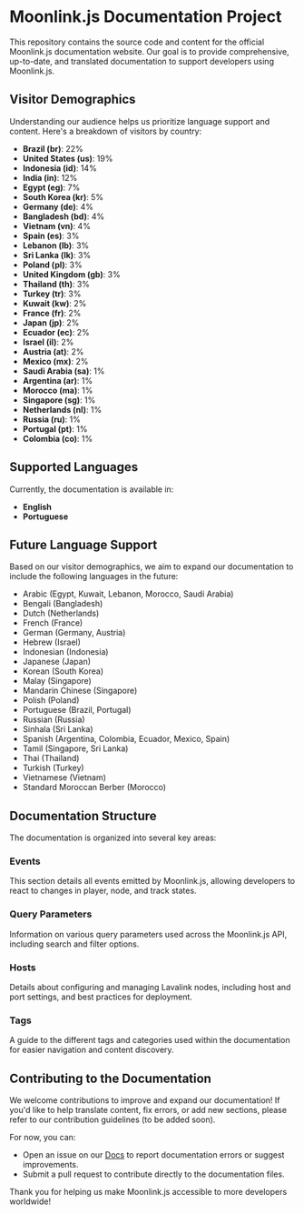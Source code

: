 # Moonlink.js Documentation Project

This repository contains the source code and content for the official Moonlink.js documentation website. Our goal is to provide comprehensive, up-to-date, and translated documentation to support developers using Moonlink.js.

## Visitor Demographics

Understanding our audience helps us prioritize language support and content. Here's a breakdown of visitors by country:

*   **Brazil (br)**: 22%
*   **United States (us)**: 19%
*   **Indonesia (id)**: 14%
*   **India (in)**: 12%
*   **Egypt (eg)**: 7%
*   **South Korea (kr)**: 5%
*   **Germany (de)**: 4%
*   **Bangladesh (bd)**: 4%
*   **Vietnam (vn)**: 4%
*   **Spain (es)**: 3%
*   **Lebanon (lb)**: 3%
*   **Sri Lanka (lk)**: 3%
*   **Poland (pl)**: 3%
*   **United Kingdom (gb)**: 3%
*   **Thailand (th)**: 3%
*   **Turkey (tr)**: 3%
*   **Kuwait (kw)**: 2%
*   **France (fr)**: 2%
*   **Japan (jp)**: 2%
*   **Ecuador (ec)**: 2%
*   **Israel (il)**: 2%
*   **Austria (at)**: 2%
*   **Mexico (mx)**: 2%
*   **Saudi Arabia (sa)**: 1%
*   **Argentina (ar)**: 1%
*   **Morocco (ma)**: 1%
*   **Singapore (sg)**: 1%
*   **Netherlands (nl)**: 1%
*   **Russia (ru)**: 1%
*   **Portugal (pt)**: 1%
*   **Colombia (co)**: 1%

## Supported Languages

Currently, the documentation is available in:

*   **English**
*   **Portuguese**

## Future Language Support

Based on our visitor demographics, we aim to expand our documentation to include the following languages in the future:

*   Arabic (Egypt, Kuwait, Lebanon, Morocco, Saudi Arabia)
*   Bengali (Bangladesh)
*   Dutch (Netherlands)
*   French (France)
*   German (Germany, Austria)
*   Hebrew (Israel)
*   Indonesian (Indonesia)
*   Japanese (Japan)
*   Korean (South Korea)
*   Malay (Singapore)
*   Mandarin Chinese (Singapore)
*   Polish (Poland)
*   Portuguese (Brazil, Portugal)
*   Russian (Russia)
*   Sinhala (Sri Lanka)
*   Spanish (Argentina, Colombia, Ecuador, Mexico, Spain)
*   Tamil (Singapore, Sri Lanka)
*   Thai (Thailand)
*   Turkish (Turkey)
*   Vietnamese (Vietnam)
*   Standard Moroccan Berber (Morocco)

## Documentation Structure

The documentation is organized into several key areas:

### Events
This section details all events emitted by Moonlink.js, allowing developers to react to changes in player, node, and track states.

### Query Parameters
Information on various query parameters used across the Moonlink.js API, including search and filter options.

### Hosts
Details about configuring and managing Lavalink nodes, including host and port settings, and best practices for deployment.

### Tags
A guide to the different tags and categories used within the documentation for easier navigation and content discovery.

## Contributing to the Documentation

We welcome contributions to improve and expand our documentation! If you'd like to help translate content, fix errors, or add new sections, please refer to our contribution guidelines (to be added soon).

For now, you can:

*   Open an issue on our [Docs](https://github.com/Ecliptia/docs/issues) to report documentation errors or suggest improvements.
*   Submit a pull request to contribute directly to the documentation files.

Thank you for helping us make Moonlink.js accessible to more developers worldwide!